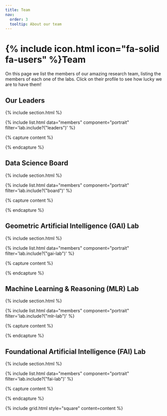 ```yaml
---
title: Team
nav:
  order: 3
  tooltip: About our team
---
```


# {% include icon.html icon="fa-solid fa-users" %}Team

On this page we list the members of our amazing research team, listing the members of each one of the labs. Click on their profile to see how lucky we are to have them!


## Our Leaders

{% include section.html %}

{% include list.html data="members" component="portrait" filter='lab.include?("leaders")' %}

{% capture content %}

{% endcapture %}

## Data Science Board

{% include section.html %}

{% include list.html data="members" component="portrait" filter='lab.include?("board")' %}

{% capture content %}

{% endcapture %}

## Geometric Artificial Intelligence (GAI) Lab

{% include section.html %}

{% include list.html data="members" component="portrait" filter='lab.include?("gai-lab")' %}

{% capture content %}

{% endcapture %}

## Machine Learning & Reasoning (MLR) Lab

{% include section.html %}

{% include list.html data="members" component="portrait" filter='lab.include?("mlr-lab")' %}

{% capture content %}

{% endcapture %}

## Foundational Artificial Intelligence (FAI) Lab

{% include section.html %}

{% include list.html data="members" component="portrait" filter='lab.include?("fai-lab")' %}

{% capture content %}

<!-- {% include figure.html image="images/photo.jpg" %}
{% include figure.html image="images/photo.jpg" %}
{% include figure.html image="images/photo.jpg" %} -->

{% endcapture %}

{% include grid.html style="square" content=content %}

